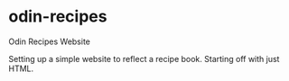 # odin-recipes
Odin Recipes Website

Setting up a simple website to reflect a recipe book. Starting off with just HTML.
